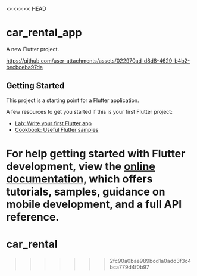 <<<<<<< HEAD
# car_rental_app

A new Flutter project.

https://github.com/user-attachments/assets/022970ad-d8d8-4629-b4b2-becbceba97da


## Getting Started

This project is a starting point for a Flutter application.

A few resources to get you started if this is your first Flutter project:

- [Lab: Write your first Flutter app](https://docs.flutter.dev/get-started/codelab)
- [Cookbook: Useful Flutter samples](https://docs.flutter.dev/cookbook)

For help getting started with Flutter development, view the
[online documentation](https://docs.flutter.dev/), which offers tutorials,
samples, guidance on mobile development, and a full API reference.
=======
# car_rental
>>>>>>> 2fc90a0bae989bcd1a0add3f3c4bca779d4f0b97
